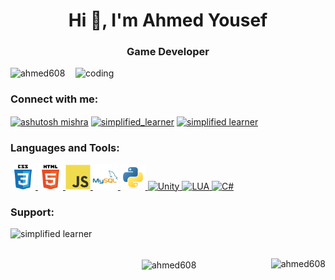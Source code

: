 
<h1 align="center">Hi 👋, I'm Ahmed Yousef </h1>
<h3 align="center">Game Developer</h3>

<img align="right" alt="coding" width="400" src="https://user-images.githubusercontent.com/55389276/140866485-8fb1c876-9a8f-4d6a-98dc-08c4981eaf70.gif">

<p align="left"> <img src="https://komarev.com/ghpvc/?username=ahmed608&label=Profile%20views&color=0e75b6&style=flat" alt="ahmed608" /> </p>



<h3 align="left">Connect with me:</h3>
<p align="left">
<a href="https://discord.gg/2Xhag8k8Pm" target="blank"><img align="center" src="https://raw.githubusercontent.com/rahuldkjain/github-profile-readme-generator/master/src/images/icons/Social/discord.svg" alt="ashutosh mishra" height="30" width="40" /></a>
<a href="https://www.facebook.com/profile.php?id=100078941524481" target="blank"><img align="center" src="https://raw.githubusercontent.com/rahuldkjain/github-profile-readme-generator/master/src/images/icons/Social/facebook.svg" alt="simplified_learner" height="30" width="40" /></a>
<a href="https://www.youtube.com/c/Konar1/featured" target="blank"><img align="center" src="https://raw.githubusercontent.com/rahuldkjain/github-profile-readme-generator/master/src/images/icons/Social/youtube.svg" alt="simplified learner" height="30" width="40" /></a>
</p>

<h3 align="left">Languages and Tools:</h3>
<p align="left"> <a href="https://www.w3schools.com/css/" target="_blank" rel="noreferrer"> <img src="https://raw.githubusercontent.com/devicons/devicon/master/icons/css3/css3-original-wordmark.svg" alt="css3" width="40" height="40"/> </a> <a href="https://www.w3.org/html/" target="_blank" rel="noreferrer"> <img src="https://raw.githubusercontent.com/devicons/devicon/master/icons/html5/html5-original-wordmark.svg" alt="html5" width="40" height="40"/> </a>  <a href="https://developer.mozilla.org/en-US/docs/Web/JavaScript" target="_blank" rel="noreferrer"> <img src="https://raw.githubusercontent.com/devicons/devicon/master/icons/javascript/javascript-original.svg" alt="javascript" width="40" height="40"/> </a>  <a href="https://www.mysql.com/" target="_blank" rel="noreferrer"> <img src="https://raw.githubusercontent.com/devicons/devicon/master/icons/mysql/mysql-original-wordmark.svg" alt="mysql" width="40" height="40"/> </a>  <a href="https://www.python.org" target="_blank" rel="noreferrer"> <img src="https://raw.githubusercontent.com/devicons/devicon/master/icons/python/python-original.svg" alt="python" width="40" height="40"/> </a> 
<a href="https://unity.com/" target="_blank" rel="noreferrer"> <img src="https://cdn.jsdelivr.net/gh/devicons/devicon/icons/unity/unity-original.svg" alt="Unity" width="40" height="40"/> </a>  
<a href="https://www.lua.org/manual/5.4/" target="_blank" rel="noreferrer"> <img src="https://cdn.jsdelivr.net/gh/devicons/devicon/icons/lua/lua-original-wordmark.svg" alt="LUA" width="40" height="40"/> </a>
<a href="https://www.w3schools.com/cs/index.php" target="_blank" rel="noreferrer"> <img src="https://cdn.jsdelivr.net/gh/devicons/devicon/icons/csharp/csharp-original.svg" alt="C#" width="40" height="40"/> </a>


 </p>

<h3 align="left">Support:</h3>
<p><a href="https://ko-fi.com/konarplus/"> <img align="left" src="https://cdn.buymeacoffee.com/buttons/v2/default-yellow.png" height="50" width="210" alt="simplified learner" /></a></p><br><br>

<p><img align="right" src="https://github-readme-stats.vercel.app/api/top-langs/?username=ahmed608&&langs_count=8&theme=dark&hide_border=true" alt="ahmed608" /></p>


<p><img align="center" src="https://github-readme-streak-stats.herokuapp.com?user=ahmed608&theme=dark&hide_border=true" background-color:powderblue; alt="ahmed608" /></p>

